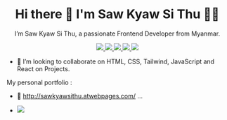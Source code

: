 <h1 align='center'>
  Hi there 👋 I'm Saw Kyaw Si Thu 👨‍💻
</h1>

<p align='center'>
I’m Saw Kyaw Si Thu, a passionate Frontend Developer from Myanmar.
</p>



<p align='center'>

  <a href="">
    <img src=" https://img.shields.io/badge/JavaScript-323330?style=for-the-badge&logo=javascript&logoColor=F7DF1E" />        
  </a>
  <a href="">
    <img src="https://img.shields.io/badge/React-20232A?style=for-the-badge&logo=react&logoColor=61DAFB" />
  </a>
  
   <a href="">
    <img src="https://img.shields.io/badge/HTML5-E34F26?style=for-the-badge&logo=html5&logoColor=white" />        
  </a>
  <a href="">
    <img src="https://img.shields.io/badge/CSS3-1572B6?style=for-the-badge&logo=css3&logoColor=white " />        
  </a>
  <a href="">
    <img src="https://img.shields.io/badge/Tailwind_CSS-38B2AC?style=for-the-badge&logo=tailwind-css&logoColor=white" />        
  </a>
  
  
</p>



- 👯 I’m looking to collaborate on HTML, CSS, Tailwind, JavaScript and React on Projects.



My personal portfolio : 

- 👀 http://sawkyawsithu.atwebpages.com/ ...

- ![](https://komarev.com/ghpvc/?username=sithu11111&color=green)

